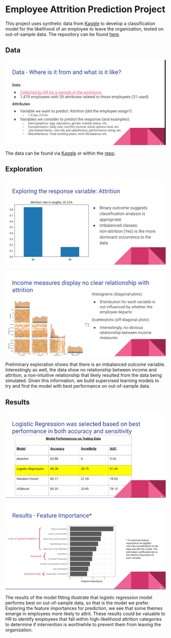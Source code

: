 # Employee Attrition Prediction Project

This project uses synthetic data from [Kaggle](https://www.kaggle.com/datasets/patelprashant/employee-attrition) to develop a classification model for the likelihood of an employee to leave the organization, tested on out-of-sample data. The repository can be found [here](https://github.com/djmnason/djmnason.github.io/tree/main/docs/Employee_Attrition_Prediction).

## Data

![data_background](./project/data_background.png)

The data can be found via [Kaggle](https://www.kaggle.com/datasets/patelprashant/employee-attrition) or within the [repo](./project/employee_attrition.csv).

## Exploration

![class_imbalance](./project/class_imbalance.png)

![income_measures](./project/income_measures.png)

Preliminary exploration shows that there is an imbalanced outcome variable. Interestingly as well, the data show no relationship between income and attrition, a non-intuitive relationship that likely resulted from the data being simulated. Given this information, we build supervised learning models to try and find the model with best performance on out-of-sample data.

## Results

![results_table](./project/results_table.png)

![feature_importance](./project/feature_importance.png)

The results of the model fitting illustrate that logistic regression model performs best on out-of-sample data, so that is the model we prefer. Exploring the feature importances for prediction, we see that some themes emerge in employees more likely to attrit. These results could be valuable to HR to identify employees that fall within high-likelihood attrition categories to determine if intervention is worthwhile to prevent them from leaving the organization.